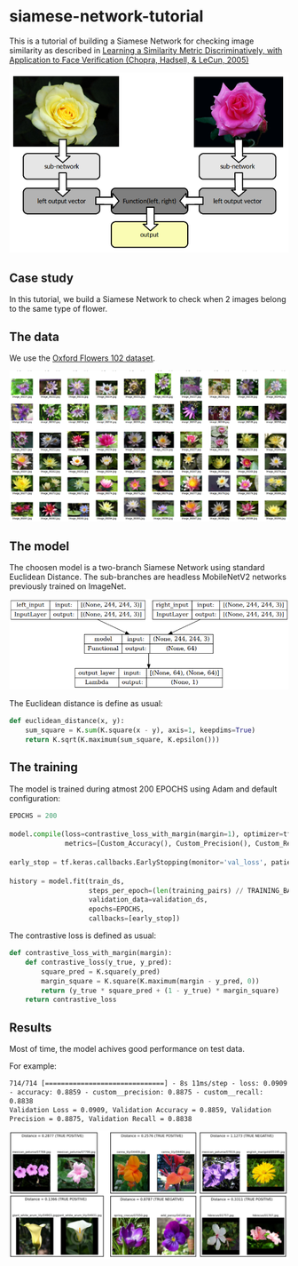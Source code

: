 # siamese-network-tutorial

This is a tutorial of building a Siamese Network for checking image similarity as described in [Learning a Similarity Metric Discriminatively, with Application to Face Verification (Chopra, Hadsell, & LeCun, 2005)](https://ieeexplore.ieee.org/document/1467314)

![test data](https://github.com/doleron/siamese-network-tutorial/raw/main/architecture.png)

## Case study

In this tutorial, we build a Siamese Network to check when 2 images belong to the same type of flower.

## The data

We use the [Oxford Flowers 102 dataset](https://www.robots.ox.ac.uk/~vgg/data/flowers/102/).

![test data](https://github.com/doleron/siamese-network-tutorial/raw/main/test_data.png)

## The model

The choosen model is a two-branch Siamese Network using standard Euclidean Distance. The sub-branches are headless MobileNetV2 networks previously trained on ImageNet.

![model](https://github.com/doleron/siamese-network-tutorial/raw/main/model.png)

The Euclidean distance is define as usual:

```python
def euclidean_distance(x, y):
    sum_square = K.sum(K.square(x - y), axis=1, keepdims=True)
    return K.sqrt(K.maximum(sum_square, K.epsilon()))
```

## The training

The model is trained during atmost 200 EPOCHS using Adam and default configuration:

```python
EPOCHS = 200

model.compile(loss=contrastive_loss_with_margin(margin=1), optimizer=tf.keras.optimizers.Adam(),
              metrics=[Custom_Accuracy(), Custom_Precision(), Custom_Recall()])

early_stop = tf.keras.callbacks.EarlyStopping(monitor='val_loss', patience = 30)

history = model.fit(train_ds, 
                    steps_per_epoch=(len(training_pairs) // TRAINING_BATCH_SIZE),
                    validation_data=validation_ds,
                    epochs=EPOCHS, 
                    callbacks=[early_stop])
```

The contrastive loss is defined as usual:

```python
def contrastive_loss_with_margin(margin):
    def contrastive_loss(y_true, y_pred):
        square_pred = K.square(y_pred)
        margin_square = K.square(K.maximum(margin - y_pred, 0))
        return (y_true * square_pred + (1 - y_true) * margin_square)
    return contrastive_loss
```
## Results

Most of time, the model achives good performance on test data.

For example:

```
714/714 [==============================] - 8s 11ms/step - loss: 0.0909 - accuracy: 0.8859 - custom__precision: 0.8875 - custom__recall: 0.8838
Validation Loss = 0.0909, Validation Accuracy = 0.8859, Validation Precision = 0.8875, Validation Recall = 0.8838
```

![test data](https://github.com/doleron/siamese-network-tutorial/raw/main/test_results.png)
